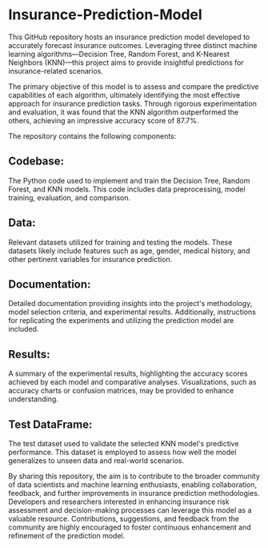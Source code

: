 # Insurance-Prediction-Model

This GitHub repository hosts an insurance prediction model developed to accurately forecast insurance outcomes. Leveraging three distinct machine learning algorithms—Decision Tree, Random Forest, and K-Nearest Neighbors (KNN)—this project aims to provide insightful predictions for insurance-related scenarios.

The primary objective of this model is to assess and compare the predictive capabilities of each algorithm, ultimately identifying the most effective approach for insurance prediction tasks. Through rigorous experimentation and evaluation, it was found that the KNN algorithm outperformed the others, achieving an impressive accuracy score of 87.7%.

The repository contains the following components:

## Codebase:
The Python code used to implement and train the Decision Tree, Random Forest, and KNN models. This code includes data preprocessing, model training, evaluation, and comparison.

## Data: 
Relevant datasets utilized for training and testing the models. These datasets likely include features such as age, gender, medical history, and other pertinent variables for insurance prediction.

## Documentation:
Detailed documentation providing insights into the project's methodology, model selection criteria, and experimental results. Additionally, instructions for replicating the experiments and utilizing the prediction model are included.

## Results: 
A summary of the experimental results, highlighting the accuracy scores achieved by each model and comparative analyses. Visualizations, such as accuracy charts or confusion matrices, may be provided to enhance understanding.

## Test DataFrame:
The test dataset used to validate the selected KNN model's predictive performance. This dataset is employed to assess how well the model generalizes to unseen data and real-world scenarios.

By sharing this repository, the aim is to contribute to the broader community of data scientists and machine learning enthusiasts, enabling collaboration, feedback, and further improvements in insurance prediction methodologies. Developers and researchers interested in enhancing insurance risk assessment and decision-making processes can leverage this model as a valuable resource. Contributions, suggestions, and feedback from the community are highly encouraged to foster continuous enhancement and refinement of the prediction model.
